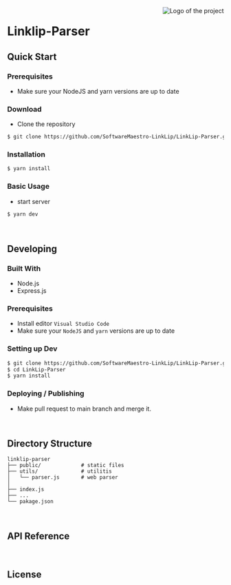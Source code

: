 <img src="./public/favicon.ico" alt="Logo of the project" align="right">

# Linklip-Parser

## Quick Start

### Prerequisites

- Make sure your NodeJS and yarn versions are up to date

### Download

- Clone the repository

```bash
$ git clone https://github.com/SoftwareMaestro-LinkLip/LinkLip-Parser.git
```

### Installation

```bash
$ yarn install
```

### Basic Usage

- start server

```bash
$ yarn dev
```

<br />

## Developing

### Built With

- Node.js
- Express.js

### Prerequisites

- Install editor `Visual Studio Code`
- Make sure your `NodeJS` and `yarn` versions are up to date

### Setting up Dev

```bash
$ git clone https://github.com/SoftwareMaestro-LinkLip/LinkLip-Parser.git
$ cd LinkLip-Parser
$ yarn install
```

### Deploying / Publishing

- Make pull request to main branch and merge it.

<br />

## Directory Structure

    linklip-parser
    ├── public/             # static files
    ├── utils/              # utilitis
    │   └── parser.js       # web parser
    │
    ├── index.js
    ├── ...
    └── pakage.json

<br />

## API Reference

<br />

## License
